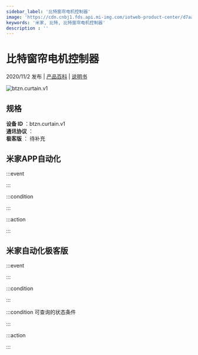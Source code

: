 ```yaml
---
sidebar_label: '比特窗帘电机控制器'
image: 'https://cdn.cnbj1.fds.api.mi-img.com/iotweb-product-center/d7aa06ff75a95bc4263f6c2c8a2394f4_窗帘电机1.png?GalaxyAccessKeyId=AKVGLQWBOVIRQ3XLEW&Expires=9223372036854775807&Signature=GmsmPCF1WciKXg5OWXrZmK6grwk='
keywords: '米家, 比特, 比特窗帘电机控制器'
description : ''
---
```

# 比特窗帘电机控制器

2020/11/2 发布 | [产品百科](https://home.mi.com/webapp/content/baike/product/index.html?model=btzn.curtain.v1/) | [说明书](https://home.mi.com/views/introduction.html?model=btzn.curtain.v1&region=cn)

![btzn.curtain.v1](https://cdn.cnbj1.fds.api.mi-img.com/iotweb-product-center/d7aa06ff75a95bc4263f6c2c8a2394f4_窗帘电机1.png?GalaxyAccessKeyId=AKVGLQWBOVIRQ3XLEW&Expires=9223372036854775807&Signature=GmsmPCF1WciKXg5OWXrZmK6grwk=)

## 规格  
> 
**设备 ID** ：btzn.curtain.v1  
**通讯协议** ：  
**极客版**  ： 待补充 


## 米家APP自动化  

:::event  

:::

:::condition  

:::

:::action   

:::

## 米家自动化极客版  

:::event  

:::

:::condition  

:::

:::condition 可查询的状态条件  

:::

:::action  

:::

        

